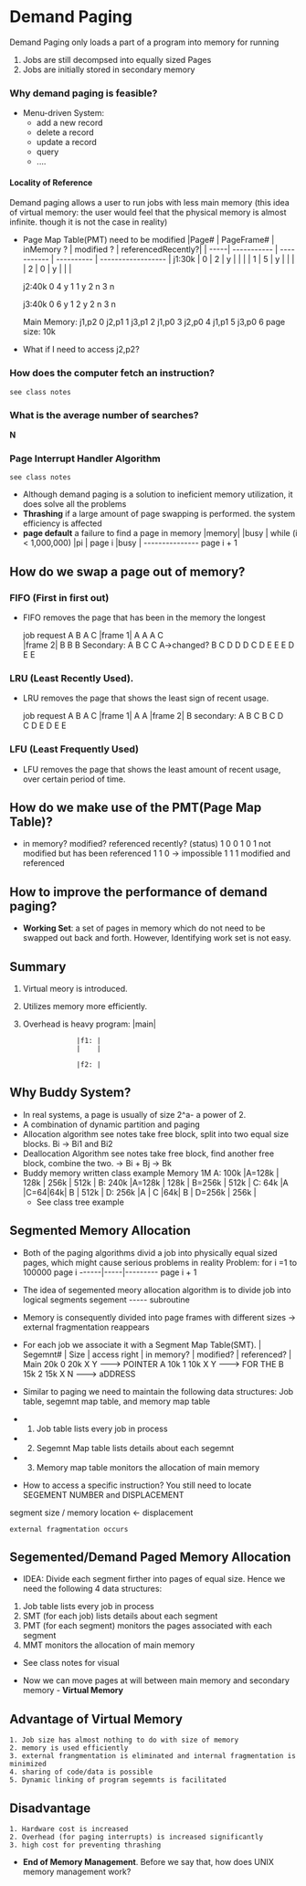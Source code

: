 # Demand Paging
Demand Paging only loads a part of a program into memory for running
1. Jobs are still decompsed into equally sized Pages
2. Jobs are initially stored in secondary memory

### Why demand paging is feasible?
* Menu-driven System:
    * add a new record
    * delete a record
    * update a record
    * query
    * ....
#### Locality of Reference

Demand paging allows a user to run jobs with less main memory (this idea of virtual memory: the user would feel that the physical memory is almost infinite. though it is not the case in reality)
* Page Map Table(PMT) need to be modified
            |Page# |  PageFrame# |  inMemory ? | modified ? | referencedRecently?|
            | -----| ----------- | ----------- | ---------- | ------------------ |
    j1:30k  |   0  |    2        |  y          |            |                    |
            |   1  |    5        |  y          |            |                    |     
            |   2  |    0        |  y          |            |                    | 
        

    j2:40k      0       4           y
                1       1           y
                2                   n
                3                   n

    j3:40k      0       6           y
                1       2           y
                2                   n
                3                   n

    Main Memory:
        j1,p2   0
        j2,p1   1
        j3,p1   2
        j1,p0   3
        j2,p0   4
        j1,p1   5
        j3,p0   6
        page size: 10k
* What if I need to access j2,p2?

### How does the computer fetch an instruction?
    see class notes

### What is the average number of searches?
**N**

### Page Interrupt Handler Algorithm
    see class notes
* Although demand paging is a solution to ineficient memory utilization, it does solve all the problems
* **Thrashing** if a large amount of page swapping is performed. the system efficiency is affected
* **page default** a failure to find a page in memory
    |memory|
    |busy  |        while (i < 1,000,000)
    |pi    |            page i
    |busy  |         ---------------
                        page i + 1

## How do we swap a page out of memory?
### FIFO (First in first out)
* FIFO removes the page that has been in the memory the longest

    job request A   B   A   C
    |frame 1|   A   A   A   C   
    |frame 2|       B   B   B
    Secondary:
        A       B   C   C   A->changed?
        B       C   D   D   D
        C       D   E   E   E
        D       E
        E
    
### LRU (Least Recently Used). 
* LRU removes the page that shows the least sign of recent usage.

    job request A   B   A   C
    |frame 1|   A   A
    |frame 2|       B
    secondary:
        A       B   C
        B       C   D   
        C       D   E
        D       E
        E

### LFU (Least Frequently Used)
* LFU removes the page that shows the least amount of recent usage, over certain period of time.

## How do we make use of the PMT(Page Map Table)?
* in memory? modified? referenced recently?
    (status)
        1       0           0
        1       0           1   not modified but has been referenced
        1       1           0 -> impossible
        1       1           1   modified and referenced
## How to improve the performance of demand paging?
* **Working Set**: a set of pages in memory which do not need to be swapped out back and forth. However, Identifying work set is not easy.

## Summary
1. Virtual meory is introduced. 
2. Utilizes memory more efficiently. 
3. Overhead is heavy
        program:    |main|

                    |f1: |
                    |    |

                    |f2: |

## Why Buddy System?
* In real systems, a page is usually of size 2^a- a power of 2.
* A combination of dynamic partition and paging
* Allocation algorithm
    see notes
    take free block, split into two equal size blocks. Bi -> Bi1 and Bi2
* Deallocation Algorithm
    see notes
    take free block, find another free block, combine the two. -> Bi + Bj -> Bk
* Buddy memory written class example
    Memory                      1M
    A: 100k     |A=128k |  128k  | 256k      | 512k                  |
    B: 240k     |A=128k |  128k  | B=256k    | 512k                  |
    C: 64k      |A      |C=64|64k|    B      |  512k                 |
    D: 256k     |A      | C  |64k|    B      | D=256k     | 256k     |
    * See class tree example

## Segmented Memory Allocation
* Both of the paging algorithms divid a job into physically equal sized pages, which might cause serious problems in reality
    Problem: for i =1 to 100000
                        page i
    ------|-----|---------
                        page i + 1
* The idea of segemented meory allocation algorithm is to divide job into logical segments
        segement ----- subroutine
* Memory is consequently divided into page frames with different sizes -> external fragmentation reappears
* For each job we associate it with a Segment Map Table(SMT).
        | Segemnt# | Size | access right | in memory? | modified? | referenced? |
Main 20k     0        20k        X               Y                          ---> POINTER
A    10k     1        10k        X               Y                          ---> FOR THE 
B    15k     2        15k        X               N                          ---> aDDRESS

* Similar to paging we need to maintain the following data structures: Job table, segemnt map table, and memory map table
- 1. Job table lists every job in process
- 2. Segemnt Map table lists details about each segemnt
- 3. Memory map table monitors the allocation of main memory
* How to access a specific instruction? You still need to locate SEGEMENT NUMBER and DISPLACEMENT

segment size / memory location <- displacement

    external fragmentation occurs

## Segemented/Demand Paged Memory Allocation
* IDEA: Divide each segment firther into pages of equal size. Hence we need the following 4 data structures:
1. Job table lists every job in process
2. SMT (for each job) lists details about each segment
3. PMT (for each segment) monitors the pages associated with each segment
4. MMT monitors the allocation of main memory
* See class notes for visual

* Now we can move pages at will between main memory and secondary memory - **Virtual Memory**
## Advantage of Virtual Memory
    1. Job size has almost nothing to do with size of memory
    2. memory is used efficiently
    3. external frangmentation is eliminated and internal fragmentation is minimized
    4. sharing of code/data is possible
    5. Dynamic linking of program segemnts is facilitated
## Disadvantage
    1. Hardware cost is increased
    2. Overhead (for paging interrupts) is increased significantly
    3. high cost for preventing thrashing
* **End of Memory Management**. Before we say that, how does UNIX memory management work?